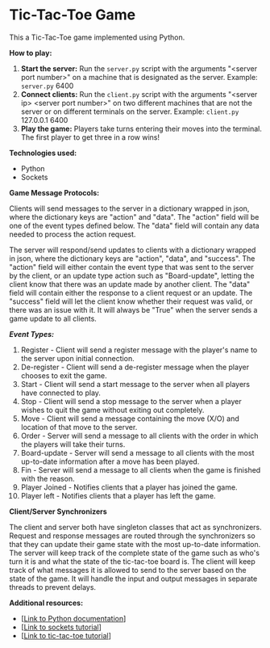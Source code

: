 # Tic-Tac-Toe Game

This a Tic-Tac-Toe game implemented using Python.

**How to play:**

1. **Start the server:** Run the `server.py` script with the arguments "\<server port number\>" on a machine that 
is designated as the server. Example: `server.py` 6400
2. **Connect clients:** Run the `client.py` script with the arguments "\<server ip\> \<server port number\>" on two 
different machines that are not the server or on different terminals on the server. Example: `client.py` 127.0.0.1 6400
3. **Play the game:** Players take turns entering their moves into the terminal. The first player to get three in a row wins!

**Technologies used:**

* Python
* Sockets

**Game Message Protocols:**

Clients will send messages to the server in a dictionary wrapped in json, where the dictionary keys are "action" and "data". 
The "action" field will be one of the event types defined below. The "data" field will contain any data needed to process
the action request. 

The server will respond/send updates to clients with a dictionary wrapped in json, where the dictionary keys are "action", 
"data", and "success". The "action" field will either contain the event type that was sent to the server by the client, or 
an update type action such as "Board-update", letting the client know that there was an update made by another client. The 
"data" field will contain either the response to a client request or an update. The "success" field will let the client know 
whether their request was valid, or there was an issue with it. It will always be "True" when the server sends a game update 
to all clients.

***Event Types:***

1. Register - Client will send a register message with the player's name to the server upon initial connection.
2. De-register - Client will send a de-register message when the player chooses to exit the game.
3. Start - Client will send a start message to the server when all players have connected to play.
4. Stop - Client will send a stop message to the server when a player wishes to quit the game without exiting out completely.
5. Move - Client will send a message containing the move (X/O) and location of that move to the server. 
6. Order - Server will send a message to all clients with the order in which the players will take their turns. 
7. Board-update - Server will send a message to all clients with the most up-to-date information after a move has been played. 
8. Fin - Server will send a message to all clients when the game is finished with the reason.
9. Player Joined - Notifies clients that a player has joined the game.
10. Player left - Notifies clients that a player has left the game.

**Client/Server Synchronizers**

The client and server both have singleton classes that act as synchronizers. Request and response messages are routed through
the synchronizers so that they can update their game state with the most up-to-date information. The server will keep track
of the complete state of the game such as who's turn it is and what the state of the tic-tac-toe board is. The client will
keep track of what messages it is allowed to send to the server based on the state of the game. It will handle the input and 
output messages in separate threads to prevent delays.

**Additional resources:**

* [[Link to Python documentation](https://docs.python.org/3/)]
* [[Link to sockets tutorial](https://docs.python.org/3/howto/sockets.html)]
* [[Link to tic-tac-toe tutorial](https://www.wikihow.com/Play-Tic-Tac-Toe)]